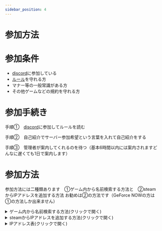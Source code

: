 ```yaml
---
sidebar_position: 4
---
```


# 参加方法

# 参加条件　
- [discord](https://discord.gg/mW3jzjunhf)に参加している
- [ルール](/docs/rule)を守れる方
- マナー等の一般常識がある方
- その他ゲームなどの規約を守れる方
# 参加手続き

手順①　[discord](https://discord.gg/mW3jzjunhf)に参加してルールを読む

手順②　自己紹介でサーバー参加希望という言葉を入れて自己紹介をする

手順③　管理者が案内してくれるのを待つ（基本6時間以内には案内されますどんなに遅くても1日で案内します）

# 参加方法

参加方法には二種類あります　①ゲーム内から名前検索する方法と　②steamからIPアドレスを追加する方法
お勧めは②の方法です（GeForce NOWの方は①の方法しか出来ません）


<details>
  <summary>ゲーム内から名前検索する方法(クリックで開く)</summary>
  <img src="/img/join/join_1.png" />
 
</details>

<details>
  <summary>steamからIPアドレスを追加する方法(クリックで開く)</summary>

  Steamを起動し、メニューバーから「表示」>「サーバー」を押します。 Steamをインストールしている方はこちらからも開けます <!-- ![メニューバーから「表示」→「サーバー」]() -->
  次に、お気に入りの欄を選択して「サーバーを追加」を押します。
</details>

<details>
  <summary>IPアドレス表(クリックで開く)</summary>

  マップ名    | アドレス                | 備考
  ---------- | ------------------- | -------
  アイランド          | 60.114.86.249:27010 | 常時稼働
  スコーチドアース     |60.114.86.249:27021 | 常時稼働
  アベレーション      | 60.114.86.249:27018 | 常時稼働
  エクスティンクション |60.114.86.249:27011 | 常時稼働
  ジェネシス1         | 60.114.86.249:27020 | 常時稼働
  ジェネシス2         | 60.114.86.249:27013 | 常時稼働
  センター　　        | 60.114.86.249:27008 | 常時稼働
  ラグナロク          | 60.114.86.249:27015 | 常時稼働
  バルゲロ            | 60.114.86.249:27012 | 常時稼働
  クリスタルアイルズ   |60.114.86.249:27014 | 常時稼働
  ロストアイランド    | 60.114.86.249:27017 | 常時稼働
  フィヨルド          | 60.114.86.249:27016 | 常時稼働
  タエニアステラ      | 60.114.86.249:27009 | 1月～未定
</details>